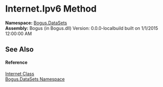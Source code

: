 # Internet.Ipv6 Method 
 

**Namespace:**&nbsp;<a href="N_Bogus_DataSets">Bogus.DataSets</a><br />**Assembly:**&nbsp;Bogus (in Bogus.dll) Version: 0.0.0-localbuild built on 1/1/2015 12:00:00 AM

## See Also


#### Reference
<a href="T_Bogus_DataSets_Internet">Internet Class</a><br /><a href="N_Bogus_DataSets">Bogus.DataSets Namespace</a><br />
